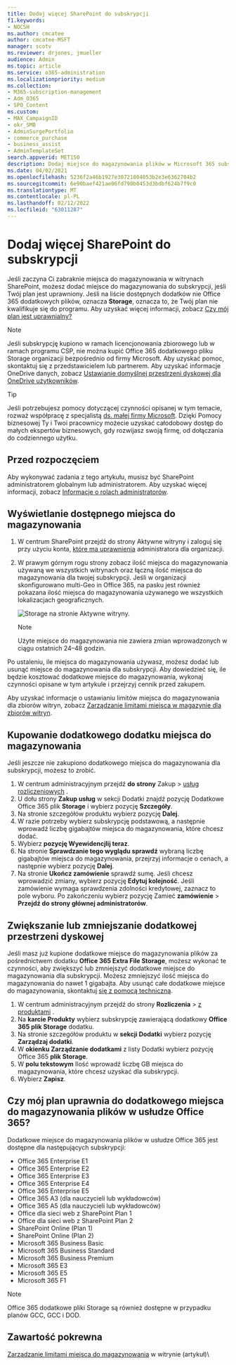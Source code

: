 ```yaml
---
title: Dodaj więcej SharePoint do subskrypcji
f1.keywords:
- NOCSH
ms.author: cmcatee
author: cmcatee-MSFT
manager: scotv
ms.reviewer: drjones, jmueller
audience: Admin
ms.topic: article
ms.service: o365-administration
ms.localizationpriority: medium
ms.collection:
- M365-subscription-management
- Adm_O365
- SPO_Content
ms.custom:
- MAX_CampaignID
- okr_SMB
- AdminSurgePortfolio
- commerce_purchase
- business_assist
- AdminTemplateSet
search.appverid: MET150
description: Dodaj miejsce do magazynowania plików w Microsoft 365 subskrypcji usługi. Dzięki dodatkowej przestrzeni dyskowej możesz przechowywać więcej zawartości w SharePoint.
ms.date: 04/02/2021
ms.openlocfilehash: 5236f2a46b1927e30721804053b2e3e6362704b2
ms.sourcegitcommit: 6e90baef421ae06fd790b0453d3bdbf624b7f9c0
ms.translationtype: MT
ms.contentlocale: pl-PL
ms.lasthandoff: 02/12/2022
ms.locfileid: "63011287"
---
```

# <a name="add-more-sharepoint-storage-to-your-subscription"></a>Dodaj więcej SharePoint do subskrypcji
Jeśli zaczyna Ci zabraknie miejsca do magazynowania w witrynach SharePoint, możesz dodać miejsce do magazynowania do subskrypcji, jeśli Twój plan jest uprawniony. Jeśli na liście dostępnych dodatków nie Office 365 dodatkowych plików, oznacza **Storage**, oznacza to, że Twój plan nie kwalifikuje się do programu. Aby uzyskać więcej informacji, zobacz [Czy mój plan jest uprawnialny?](#is-my-plan-eligible-for-office-365-extra-file-storage)

> [!NOTE]
> Jeśli subskrypcję kupiono w ramach licencjonowania zbiorowego lub w ramach programu CSP, nie można kupić Office 365 dodatkowego pliku Storage organizacji bezpośrednio od firmy Microsoft. Aby uzyskać pomoc, skontaktuj się z przedstawicielem lub partnerem.
> Aby uzyskać informacje OneDrive danych, zobacz [Ustawianie domyślnej przestrzeni dyskowej dla OneDrive użytkowników](/onedrive/set-default-storage-space).

> [!TIP]
> Jeśli potrzebujesz pomocy dotyczącej czynności opisanej w tym temacie, rozważ współpracę z specjalistą [ds. małej firmy Microsoft](https://go.microsoft.com/fwlink/?linkid=2186871). Dzięki Pomocy biznesowej Ty i Twoi pracownicy możecie uzyskać całodobowy dostęp do małych ekspertów biznesowych, gdy rozwijasz swoją firmę, od dołączania do codziennego użytku.

## <a name="before-you-begin"></a>Przed rozpoczęciem

Aby wykonywać zadania z tego artykułu, musisz być SharePoint administratorem globalnym lub administratorem. Aby uzyskać więcej informacji, zobacz [Informacje o rolach administratorów](../admin/add-users/about-admin-roles.md).

## <a name="view-available-storage"></a>Wyświetlanie dostępnego miejsca do magazynowania

1. W centrum SharePoint przejdź do strony Aktywne witryny i zaloguj się przy <a href="https://admin.microsoft.com/sharepoint?page=siteManagement&modern=true" target="_blank"></a> użyciu konta, [które ma uprawnienia](/sharepoint/sharepoint-admin-role) administratora dla organizacji.

2. W prawym górnym rogu strony zobacz ilość miejsca do magazynowania używaną we wszystkich witrynach oraz łączną ilość miejsca do magazynowania dla twojej subskrypcji. Jeśli w organizacji skonfigurowano multi-Geo in Office 365, na pasku jest również pokazana ilość miejsca do magazynowania używanego we wszystkich lokalizacjach geograficznych.

   ![Storage na stronie Aktywne witryny.](/sharepoint/sharepointonline/media/active-sites-storage-bar.png)

   > [!NOTE]
   > Użyte miejsce do magazynowania nie zawiera zmian wprowadzonych w ciągu ostatnich 24–48 godzin.

Po ustaleniu, ile miejsca do magazynowania używasz, możesz dodać lub usunąć miejsce do magazynowania dla subskrypcji. Aby dowiedzieć się, ile będzie kosztować dodatkowe miejsce do magazynowania, wykonaj czynności opisane w tym artykule i przejrzyj cennik przed zakupem.
  
Aby uzyskać informacje o ustawianiu limitów miejsca do magazynowania dla zbiorów witryn, zobacz [Zarządzanie limitami miejsca w magazynie dla zbiorów witryn](/sharepoint/manage-site-collection-storage-limits).
  
## <a name="buy-the-extra-storage-add-on"></a>Kupowanie dodatkowego dodatku miejsca do magazynowania

Jeśli jeszcze nie zakupiono dodatkowego miejsca do magazynowania dla subskrypcji, możesz to zrobić.

1. W centrum administracyjnym przejdź **do strony** Zakup \> <a href="https://go.microsoft.com/fwlink/p/?linkid=868433" target="_blank">usług rozliczeniowych</a> .
2. U dołu strony **Zakup usług** w sekcji Dodatki znajdź pozycję Dodatkowe  Office 365 plik **Storage** i wybierz pozycję **Szczegóły**.
3. Na stronie szczegółów produktu wybierz pozycję **Dalej**.
4. W razie potrzeby wybierz subskrypcję podstawową, a następnie wprowadź liczbę gigabajtów miejsca do magazynowania, które chcesz dodać.
5. Wybierz **pozycję Wyewidencjlij teraz**.
6. Na stronie **Sprawdzanie tego wyglądu sprawdź** wybraną liczbę gigabajtów miejsca do magazynowania, przejrzyj informacje o cenach, a następnie wybierz pozycję **Dalej**.
7. Na stronie **Ukończ zamówienie** sprawdź sumę. Jeśli chcesz wprowadzić zmiany, wybierz pozycję **Edytuj kolejność**. Jeśli zamówienie wymaga sprawdzenia zdolności kredytowej, zaznacz to pole wyboru. Po zakończeniu wybierz pozycję Zamieć **zamówienie** \> **Przejdź do strony głównej administratorów**.

## <a name="increase-or-decrease-your-extra-storage"></a>Zwiększanie lub zmniejszanie dodatkowej przestrzeni dyskowej

Jeśli masz już kupione dodatkowe miejsce do magazynowania plików za pośrednictwem dodatku **Office 365 Extra File Storage**, możesz wykonać te czynności, aby zwiększyć lub zmniejszyć dodatkowe miejsce do magazynowania dla subskrypcji. Możesz zmniejszyć ilość miejsca do magazynowania do nawet 1 gigabajta. Aby usunąć całe dodatkowe miejsce do magazynowania, skontaktuj [się z pomocą techniczną](../admin/get-help-support.md).

1. W centrum administracyjnym przejdź do strony **Rozliczenia** \> <a href="https://go.microsoft.com/fwlink/p/?linkid=842054" target="_blank">z produktami</a> .
2. Na **karcie Produkty** wybierz subskrypcję zawierającą dodatkowy **Office 365 plik Storage** dodatku.
3. Na stronie szczegółów produktu w **sekcji Dodatki** wybierz pozycję **Zarządzaj dodatki**.
4. W **okienku Zarządzanie dodatkami** z listy Dodatki wybierz pozycję  Office 365 **plik Storage**.
5. W **polu tekstowym** Ilość wprowadź liczbę GB miejsca do magazynowania, które chcesz uzyskać dla subskrypcji.
6. Wybierz **Zapisz**.

## <a name="is-my-plan-eligible-for-office-365-extra-file-storage"></a>Czy mój plan uprawnia do dodatkowego miejsca do magazynowania plików w usłudze Office 365?

Dodatkowe miejsce do magazynowania plików w usłudze Office 365 jest dostępne dla następujących subskrypcji:
  
- Office 365 Enterprise E1
- Office 365 Enterprise E2
- Office 365 Enterprise E3
- Office 365 Enterprise E4
- Office 365 Enterprise E5
- Office 365 A3 (dla nauczycieli lub wykładowców)
- Office 365 A5 (dla nauczycieli lub wykładowców)
- Office dla sieci web z SharePoint Plan 1
- Office dla sieci web z SharePoint Plan 2
- SharePoint Online (Plan 1)
- SharePoint Online (Plan 2)
- Microsoft 365 Business Basic
- Microsoft 365 Business Standard
- Microsoft 365 Business Premium
- Microsoft 365 E3
- Microsoft 365 E5
- Microsoft 365 F1

> [!NOTE]
> Office 365 dodatkowe pliki Storage są również dostępne w przypadku planów GCC, GCC i DOD.

## <a name="related-content"></a>Zawartość pokrewna

[Zarządzanie limitami miejsca do magazynowania](/sharepoint/manage-site-collection-storage-limits) w witrynie (artykuł)\

